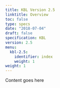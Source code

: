 ```yaml
---
title: KBL Version 2.5
linktitle: Overview
toc: false
type: specs
date: "2018-07-04"
draft: false
specification: KBL
version: 2.5
menu:
  kbl-2.5:
    identifier: index    
    weight: 1
weight: 1
---
```

Content goes here